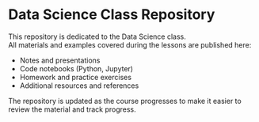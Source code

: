 # Data Science Class Repository  

This repository is dedicated to the Data Science class.  
All materials and examples covered during the lessons are published here:  

- Notes and presentations  
- Code notebooks (Python, Jupyter)  
- Homework and practice exercises  
- Additional resources and references  

The repository is updated as the course progresses to make it easier to review the material and track progress.  

